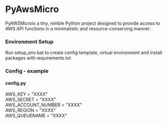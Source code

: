 # PyAwsMicro
PyAWSMicrois a tiny, nimble Python project designed to provide access to AWS API functions in a minimalistic and resource-conserving manner. 

<h3>Environment Setup</h3>
Run setup_env.bat to create config template, virtual environment and install packages with requirements.txt

<h3>Config - example</h3>
<h4>config.py</h4>

AWS_KEY = "XXXX"<br />
AWS_SECRET = "XXXX"<br />
AWS_ACCOUNT_NUMBER = "XXXX"<br />
AWS_REGION = "XXXX"<br />
AWS_QUEUENAME = "XXXX"<br />

